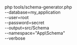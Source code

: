 php tools/schema-generator.php \
    --database=my_application \
    --user=root \
    --password=secret \
    --output=src/Schema \
    --namespace="App\Schema" \
    --verbose

